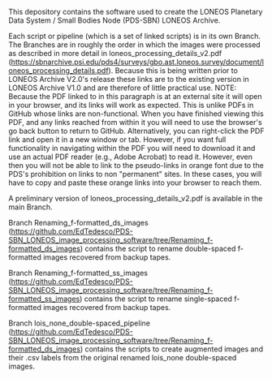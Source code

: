 This depository contains the software used to create the LONEOS Planetary Data System / Small Bodies Node (PDS-SBN) LONEOS Archive.

Each script or pipeline (which is a set of linked scripts) is in its own Branch. The Branches are in roughly the order in which the images were processed as described in more detail in loneos_processing_details_v2.pdf (https://sbnarchive.psi.edu/pds4/surveys/gbo.ast.loneos.survey/document/loneos_processing_details.pdf). Because this is being written prior to LONEOS Archive V2.0's release these links are to the existing version in LONEOS Archive V1.0 and are therefore of little practical use. NOTE: Because the PDF linked to in this paragraph is at an external site it will open in your browser, and its links will work as expected. This is unlike PDFs in GitHub whose links are non-functional. When you have finished viewing this PDF, and any links reached from within it you will need to use the browser's go back button to return to GitHub. Alternatively, you can right-click the PDF link and open it in a new window or tab. However, if you want full functionality in navigating within the PDF you will need to download it and use an actual PDF reader (e.g., Adobe Acrobat) to read it. However, even then you will not be able to link to the pseudo-links in orange font due to the PDS's prohibition on links to non "permanent" sites. In these cases, you will have to copy and paste these orange links into your browser to reach them.

A preliminary version of loneos_processing_details_v2.pdf is available in the main Branch.

Branch Renaming_f-formatted_ds_images (https://github.com/EdTedesco/PDS-SBN_LONEOS_image_processing_software/tree/Renaming_f-formatted_ds_images) contains the script to rename double-spaced f-formatted images recovered from backup tapes.

Branch Renaming_f-formatted_ss_images (https://github.com/EdTedesco/PDS-SBN_LONEOS_image_processing_software/tree/Renaming_f-formatted_ss_images) contains the script to rename single-spaced f-formatted images recovered from backup tapes.

Branch lois_none_double-spaced_pipeline (https://github.com/EdTedesco/PDS-SBN_LONEOS_image_processing_software/tree/Renaming_f-formatted_ds_images) contains the scripts to create augmented images and their .csv labels from the original renamed lois_none double-spaced images.
